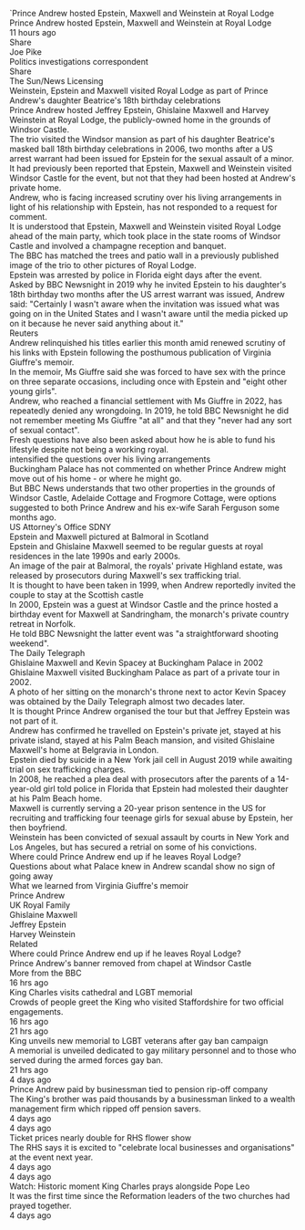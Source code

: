 `Prince Andrew hosted Epstein, Maxwell and Weinstein at Royal Lodge  
Prince Andrew hosted Epstein, Maxwell and Weinstein at Royal Lodge  
11 hours ago  
Share  
Joe Pike  
Politics investigations correspondent  
Share  
The Sun/News Licensing  
Weinstein, Epstein and Maxwell visited Royal Lodge as part of Prince Andrew's daughter Beatrice's 18th birthday celebrations  
Prince Andrew hosted Jeffrey Epstein, Ghislaine Maxwell and Harvey Weinstein at Royal Lodge, the publicly-owned home in the grounds of Windsor Castle.  
The trio visited the Windsor mansion as part of his daughter Beatrice's masked ball 18th birthday celebrations in 2006, two months after a US arrest warrant had been issued for Epstein for the sexual assault of a minor.  
It had previously been reported that Epstein, Maxwell and Weinstein visited Windsor Castle for the event, but not that they had been hosted at Andrew's private home.  
Andrew, who is facing increased scrutiny over his living arrangements in light of his relationship with Epstein, has not responded to a request for comment.  
It is understood that Epstein, Maxwell and Weinstein visited Royal Lodge ahead of the main party, which took place in the state rooms of Windsor Castle and involved a champagne reception and banquet.  
The BBC has matched the trees and patio wall in a previously published image of the trio to other pictures of Royal Lodge.  
Epstein was arrested by police in Florida eight days after the event.  
Asked by BBC Newsnight in 2019 why he invited Epstein to his daughter's 18th birthday two months after the US arrest warrant was issued, Andrew said: "Certainly I wasn't aware when the invitation was issued what was going on in the United States and I wasn't aware until the media picked up on it because he never said anything about it."  
Reuters  
Andrew relinquished his titles earlier this month amid renewed scrutiny of his links with Epstein following the posthumous publication of Virginia Giuffre's memoir.  
In the memoir, Ms Giuffre said she was forced to have sex with the prince on three separate occasions, including once with Epstein and "eight other young girls".  
Andrew, who reached a financial settlement with Ms Giuffre in 2022, has repeatedly denied any wrongdoing. In 2019, he told BBC Newsnight he did not remember meeting Ms Giuffre "at all" and that they "never had any sort of sexual contact".  
Fresh questions have also been asked about how he is able to fund his lifestyle despite not being a working royal.  
intensified the questions over his living arrangements  
Buckingham Palace has not commented on whether Prince Andrew might move out of his home - or where he might go.  
But BBC News understands that two other properties in the grounds of Windsor Castle, Adelaide Cottage and Frogmore Cottage, were options suggested to both Prince Andrew and his ex-wife Sarah Ferguson some months ago.  
US Attorney's Office SDNY  
Epstein and Maxwell pictured at Balmoral in Scotland  
Epstein and Ghislaine Maxwell seemed to be regular guests at royal residences in the late 1990s and early 2000s.  
An image of the pair at Balmoral, the royals' private Highland estate, was released by prosecutors during Maxwell's sex trafficking trial.  
It is thought to have been taken in 1999, when Andrew reportedly invited the couple to stay at the Scottish castle  
In 2000, Epstein was a guest at Windsor Castle and the prince hosted a birthday event for Maxwell at Sandringham, the monarch's private country retreat in Norfolk.  
He told BBC Newsnight the latter event was "a straightforward shooting weekend".  
The Daily Telegraph  
Ghislaine Maxwell and Kevin Spacey at Buckingham Palace in 2002  
Ghislaine Maxwell visited Buckingham Palace as part of a private tour in 2002.  
A photo of her sitting on the monarch's throne next to actor Kevin Spacey was obtained by the Daily Telegraph almost two decades later.  
It is thought Prince Andrew organised the tour but that Jeffrey Epstein was not part of it.  
Andrew has confirmed he travelled on Epstein's private jet, stayed at his private island, stayed at his Palm Beach mansion, and visited Ghislaine Maxwell's home at Belgravia in London.  
Epstein died by suicide in a New York jail cell in August 2019 while awaiting trial on sex trafficking charges.  
In 2008, he reached a plea deal with prosecutors after the parents of a 14-year-old girl told police in Florida that Epstein had molested their daughter at his Palm Beach home.  
Maxwell is currently serving a 20-year prison sentence in the US for recruiting and trafficking four teenage girls for sexual abuse by Epstein, her then boyfriend.  
Weinstein has been convicted of sexual assault by courts in New York and Los Angeles, but has secured a retrial on some of his convictions.  
Where could Prince Andrew end up if he leaves Royal Lodge?  
Questions about what Palace knew in Andrew scandal show no sign of going away  
What we learned from Virginia Giuffre's memoir  
Prince Andrew  
UK Royal Family  
Ghislaine Maxwell  
Jeffrey Epstein  
Harvey Weinstein  
Related  
Where could Prince Andrew end up if he leaves Royal Lodge?  
Prince Andrew's banner removed from chapel at Windsor Castle  
More from the BBC  
16 hrs ago  
King Charles visits cathedral and LGBT memorial  
Crowds of people greet the King who visited Staffordshire for two official engagements.  
16 hrs ago  
21 hrs ago  
King unveils new memorial to LGBT veterans after gay ban campaign  
A memorial is unveiled dedicated to gay military personnel and to those who served during the armed forces gay ban.  
21 hrs ago  
4 days ago  
Prince Andrew paid by businessman tied to pension rip-off company  
The King's brother was paid thousands by a businessman linked to a wealth management firm which ripped off pension savers.  
4 days ago  
4 days ago  
Ticket prices nearly double for RHS flower show  
The RHS says it is excited to "celebrate local businesses and organisations" at the event next year.  
4 days ago  
4 days ago  
Watch: Historic moment King Charles prays alongside Pope Leo  
It was the first time since the Reformation leaders of the two churches had prayed together.  
4 days ago